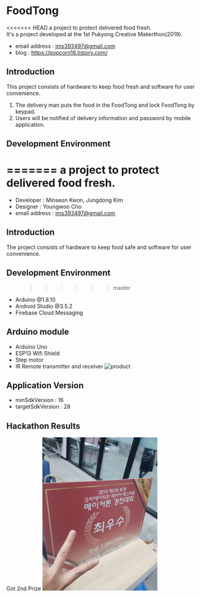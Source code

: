 # FoodTong
<<<<<<< HEAD
a project to protect delivered food fresh. <br />
It's a project developed at the 1st Pukyong Creative Makerthon(2019).
- email address : jms393497@gmail.com
- blog : https://popcorn16.tistory.com/

## Introduction
This project consists of hardware to keep food fresh and software for user convenience.<br />
1. The delivery man puts the food in the FoodTong and lock FoodTong by keypad.
2. Users will be notified of delivery information and password by mobile application.

## Development Environment
=======
a project to protect delivered food fresh.
=======
- Developer : Minseon Kwon, Jungdong Kim
- Designer : Youngwoo Cho
- email address : jms393497@gmail.com

Introduction
------------
The project consists of hardware to keep food safe and software for user convenience.

Development Environment
-----------
>>>>>>> master
- Arduino @1.8.10
- Android Studio @3.5.2
- Firebase Cloud Messaging

## Arduino module
- Arduino Uno
- ESP13 Wifi Shield
- Step motor
- IR Remote transmitter and receiver
<img src="/images/product.jpg" width="300px" height="400px" title="product" alt="product"></img>

## Application Version
- minSdkVersion : 16
- targetSdkVersion : 28

## Hackathon Results
Got 2nd Prize
<img src="/images/result.jpg" width="300px" height="400px" title="result" alt="result"></img>
